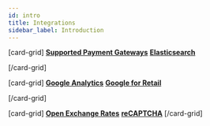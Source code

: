 ```yaml
---
id: intro
title: Integrations
sidebar_label: Introduction
---
```


[card-grid]
[**Supported Payment Gateways**](integrations/payment-gateways.md)
[**Elasticsearch**](integrations/elasticsearch.md)

[/card-grid]

[card-grid]
[**Google Analytics**](integrations/googleanalytics.md)
[**Google for Retail**](integrations/googleforretail.md)

[/card-grid]

[card-grid]
[**Open Exchange Rates**](integrations/openexchangerates.md)
[**reCAPTCHA**](integrations/recaptcha.md)
[/card-grid]
